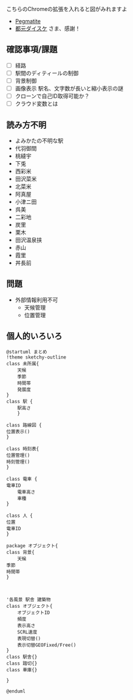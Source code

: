 こちらのChromeの拡張を入れると図がみれますよ
- [Pegmatite](https://chrome.google.com/webstore/detail/pegmatite/jegkfbnfbfnohncpcfcimepibmhlkldo) 
- [都元ダイスケ](https://dev.classmethod.jp/articles/chrome-extension-plantuml-in-github-markdown-v1-2-0/) さま、感謝！



## 確認事項/課題
- [ ] 経路
- [ ] 駅間のディティールの制御
- [ ] 背景制御
- [ ] 画像表示 駅名、文字数が長いと縮小表示の謎
- [ ] クローンで自己ID取得可能か？
- [ ] クラウド変数とは
## 読み方不明
- よみかたの不明な駅
- 代羽御間
- 桃縫宇
- 下兎
- 西彩米
- 田沢菜米
- 北菜米
- 阿真屋
- 小津ニ田
- 呉美
- 二彩地
- 炭里
- 栗木
- 田沢温泉挟
- 赤山
- 霞里
- 丼長前

## 問題
- 外部情報利用不可
    - 天候管理
    - 位置管理

## 個人的いろいろ

```uml:tazawa.puml
@startuml まとめ
!theme sketchy-outline
class 未所属{
    天候
    季節
    時間帯
    発展度
}
class 駅 {
    駅高さ
    }

class 路線図 {
位置表示()
}

class 時刻表{
位置管理()
時刻管理()
}

class 電車 {
電車ID
    電車高さ
    車種
}

class 人 {
位置
電車ID
}

package オブジェクト{
class 背景{
    天候
季節
時間帯
}



'各風景 駅舎 建築物
class オブジェクト{
    オブジェクトID
    頻度
    表示高さ
    SCRL速度
    表現切替()
    表示切替GEOFixed/Free()
}
class 駅舎{}
class 踏切{}
class 車庫{}

}

@enduml
```

```
